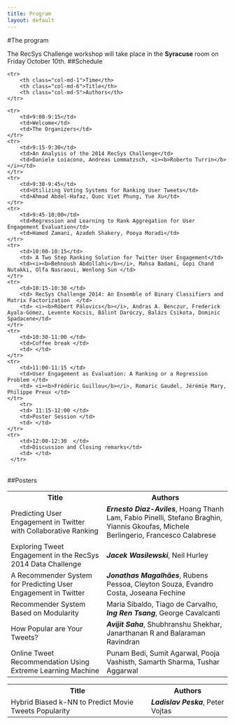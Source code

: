 ```yaml
---
title: Program
layout: default
---
```

#The program

The RecSys Challenge workshop will take place in the __Syracuse__ room on Friday October 10th.
##Schedule

<table class="table-bordered table-striped table-condensed table-nonfluid">
  
    <tr>
        <th class="col-md-1">Time</th>
        <th class="col-md-6">Title</th>
        <th class="col-md-5">Authors</th>
    </tr>
  
    <tr>
        <td>9:00-9:15</td>
        <td>Welcome</td>
        <td>The Organizers</td>
    </tr>
    <tr>
        <td>9:15-9:30</td>
        <td>An Analysis of the 2014 RecSys Challenge</td>
        <td>Daniele Loiacono, Andreas Lommatzsch, <i><b>Roberto Turrin</b></i></td>
    </tr>
    <tr>
        <td>9:30-9:45</td>
        <td>Utilizing Voting Systems for Ranking User Tweets</td>
        <td>Ahmad Abdel-Hafaz, Quoc Viet Phung, Yue Xu</td>
    </tr>
    <tr>
        <td>9:45-10:00</td>
        <td>Regression and Learning to Rank Aggregation for User Engagement Evaluation</td>
        <td>Hamed Zamani, Azadeh Shakery, Pooya Moradi</td>
    </tr>
    <tr>
        <td>10:00-10:15</td>
        <td> A Two Step Ranking Solution for Twitter User Engagement</td>
        <td><i><b>Behnoush Abdollahi</b></i>, Mahsa Badami, Gopi Chand Nutakki, Olfa Nasraoui, Wenlong Sun </td>
    </tr>    
    <tr>
        <td>10:15-10:30 </td>
        <td> RecSys Challenge 2014: An Ensemble of Binary Classifiers and Matrix Factorization  </td>
        <td> <i><b>Róbert Pálovics</b></i>, Andras A. Benczur, Frederick Ayala-Gómez, Levente Kocsis, Bálint Daróczy, Balázs Csikota, Dominic Spadacene</td>
    </tr>    
    <tr>
        <td>10:30-11:00 </td>
        <td>Coffee break </td>
        <td> </td>
    </tr>    
    <tr>
        <td>11:00-11:15 </td>
        <td>User Engagement as Evaluation: A Ranking or a Regression Problem </td>
        <td> <i><b>Frédéric Guillou</b></i>, Romaric Gaudel, Jérémie Mary, Philippe Preux </td>
    </tr>    
        <tr>
        <td> 11:15-12:00 </td>
        <td>Poster Session </td>
        <td> </td>
    </tr>   
    <tr>
        <td>12:00-12:30  </td>
        <td>Discussion and Closing remarks</td>
        <td> </td>
     </tr>   
</table>


##Posters

<table class="table-bordered table-striped table-condensed">
    <tr>
        <th>Title</th>
        <th>Authors</th>
    </tr>
      <tr>
        <td>Predicting User Engagement in Twitter with Collaborative Ranking</td>
        <td><i><b>Ernesto Diaz-Aviles</b></i>, Hoang Thanh Lam, Fabio Pinelli, Stefano Braghin, Yiannis Gkoufas, Michele Berlingerio, Francesco Calabrese</td>
      </tr>   
      <tr>
        <td>Exploring Tweet Engagement in the RecSys 2014 Data Challenge </td>
        <td> <i><b>Jacek Wasilewski</b></i>, Neil Hurley</td>
      </tr>   
       <tr>
        <td>A Recommender System for Predicting User Engagement in Twitter </td>
        <td><i><b>Jonathas Magalhães</b></i>, Rubens Pessoa, Cleyton Souza, Evandro Costa, Joseana Fechine </td>
      </tr>  
       <tr>
        <td>Recommender System Based on Modularity</td>
        <td>Maria Sibaldo, Tiago de Carvalho, <i><b>Ing Ren Tsang</b></i>, George Cavalcanti </td>
      </tr>  
       <tr>
        <td>How Popular are Your Tweets?  </td>
        <td><b><i>Avijit Saha</i></b>, Shubhranshu Shekhar, Janarthanan R and Balaraman Ravindran  </td>
      </tr>  
       <tr>
        <td> Online Tweet Recommendation Using Extreme Learning Machine</td>
        <td>Punam Bedi, Sumit Agarwal, Pooja Vashisth, Samarth Sharma, Tushar Aggarwal </td>
      </tr>  
</table>


<table class="table-bordered table-striped table-condensed">
    <tr>
        <th>Title</th>
        <th>Authors</th>
    </tr>
      <tr>
      <td>Hybrid Biased k-NN to Predict Movie Tweets Popularity</td>
      <td><i><b>Ladislav Peska</b></i>, Peter Vojtas</td>
      </tr>  
</table>
